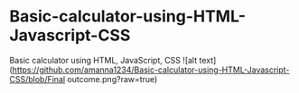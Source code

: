 # Basic-calculator-using-HTML-Javascript-CSS
Basic calculator using HTML, JavaScript, CSS
![alt text](https://github.com/amanna1234/Basic-calculator-using-HTML-Javascript-CSS/blob/Final outcome.png?raw=true)
